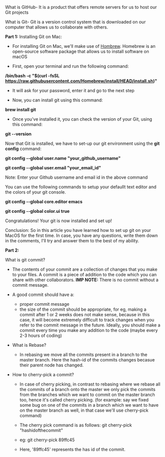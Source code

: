 

What is GitHub- It is  a product that offers remote servers for us to host our Git projects

What is Git-  Git is a version control system that is downloaded on our computer that allows us to collaborate with others. 


**Part 1:**
Installing Git on Mac:
- For installing Git on Mac, we'll make use of [Hombrew](https://brew.sh/). Homebrew is an open-source software package that allows us to install software on macOS
  
- First, open your terminal and run the following command:

**/bin/bash -c "$(curl -fsSL https://raw.githubusercontent.com/Homebrew/install/HEAD/install.sh)"**

- It will ask for your password, enter it and go to the next step

- Now, you can install git using this command:

**brew install git**

- Once you've installed it, you can check the version of your Git, using this command:

**git --version**


Now that Git is installed, we have to set-up our git environment using the **git config** command:


**git config --global user.name "your_github_username"**

**git config --global user.email "your_email_id"**

Note: Enter your Github username and email id in the above command


You can use the following commands to setup your defaullt text editor and the colors of your git console.

**git config --global core.editor emacs**

**git config --global color.ui true**


Congratulations! Your git is now installed and set up!

Conclusion:
So in this article you have learned how to set up git on your MacOS for the first time. In case, you have any questions, write them down in the comments, I'll try and answer them to the best of my ability.


**Part 2:**

What is git commit?
- The contents of your commit are a collection of changes that you make to your files. A commit is a piece of addition to the code which you can share with other collaborators. **IMP NOTE:** There is no commit without a commit message.

- A good commit should have a:
    - proper commit message
    - the size of the commit should be appropriate, for eg, making a commit after 1 or 2 weeks does not make sense, because in this case, it will become extremely difficult to track          changes when you refer to the commit message in the future. Ideally, you should make a commit every time  you make any addition to the code (maybe every 2-3 hours of coding)

- What is Rebase?
    - In rebasing we move all the commits present in a branch to the master branch. Here the hash-id of the commits changes becasue their parent node has changed.

- How to cherry-pick a commit?
    - In case of cherry picking, in contrast to rebasing where we rebase all the commits of a branch onto the master we only pick the commits from the branches which we want to commit on the master branch too, hence it's called cherry picking. (for example: say we fixed some bug on one of the commits in a branch which we want to have on the master branch as well, in that case we'll use cherry-pick command)

    - The cherry pick command is as follows: git cherry-pick "hashidofthecommit"
    - eg: git cherry-pick 89ffc45
    - Here, '89ffc45' represents the has id of the commit.

